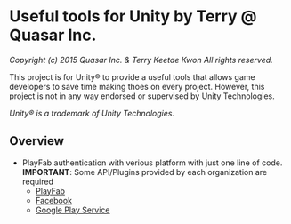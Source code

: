 # Useful tools for Unity by Terry @ Quasar Inc.
_Copyright (c) 2015 Quasar Inc. & Terry Keetae Kwon All rights reserved._

This project is for Unity&reg; to provide a useful tools that allows game developers to save time making thoes on every project.
However, this project is not in any way endorsed or supervised by Unity Technologies.

_Unity&reg; is a trademark of Unity Technologies._

## Overview
* PlayFab authentication with verious platform with just one line of code. 
__IMPORTANT__: Some API/Plugins provided by each organization are required
  - [PlayFab](https://api.playfab.com/sdks/unity)
  - [Facebook](https://developers.facebook.com/docs/unity/)
  - [Google Play Service](https://github.com/playgameservices/play-games-plugin-for-unity)

